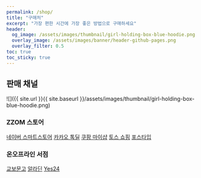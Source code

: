 ```yaml
---
permalink: /shop/
title: "구매처"
excerpt: "가장 편한 시간에 가장 좋은 방법으로 구매하세요"
header:
  og_image: /assets/images/thumbnail/girl-holding-box-blue-hoodie.png
  overlay_image: /assets/images/banner/header-github-pages.png
  overlay_filter: 0.5
toc: true
toc_sticky: true
---
```

## 판매 채널

![]({{ site.url }}{{ site.baseurl }}/assets/images/thumbnail/girl-holding-box-blue-hoodie.png)


### ZZOM 스토어
<a href="https://smartstore.naver.com/zzom/products/6237850646" target="_blank" class="btn btn--info btn--small link-shop">네이버 스마트스토어</a>
<a href="https://store.kakao.com/zzom/products/327297939" target="_blank" class="btn btn--info btn--small link-shop">카카오 톡딜</a>
<a href="https://www.coupang.com/vp/products/7818691318" target="_blank" class="btn btn--info btn--small link-shop">쿠팡 마이샵</a>
<a href="https://service.toss.im/shopping/p/440697" target="_blank" class="btn btn--info btn--small link-shop">토스 쇼핑</a>
<a href="https://posty.pe/svzijq" target="_blank" class="btn btn--info btn--small link-shop">포스타입</a>

### 온오프라인 서점
<a href="https://product.kyobobook.co.kr/detail/S000001986426" target="_blank" class="btn btn--info btn--small link-shop">교보문고</a>
<a href="https://www.aladin.co.kr/shop/wproduct.aspx?ItemId=279313050" target="_blank" class="btn btn--info btn--small link-shop">알라딘</a>
<a href="https://www.yes24.com/Product/Goods/103597086" target="_blank" class="btn btn--info btn--small link-shop">Yes24</a>